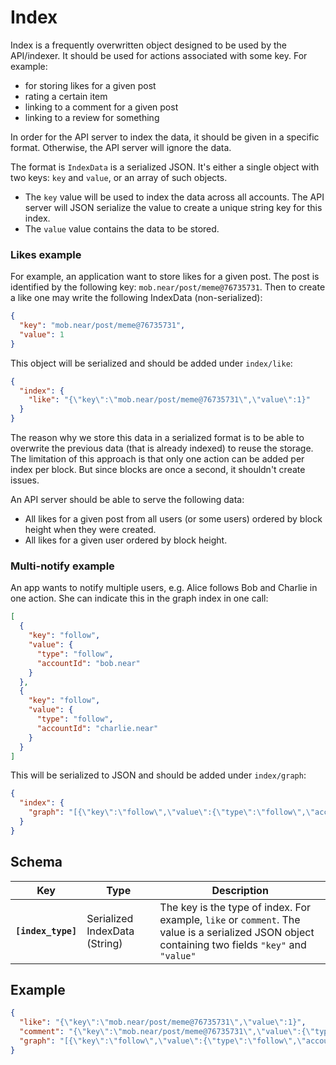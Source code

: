 # Index

Index is a frequently overwritten object designed to be used by the API/indexer.
It should be used for actions associated with some key. For example: 
- for storing likes for a given post
- rating a certain item
- linking to a comment for a given post
- linking to a review for something

In order for the API server to index the data, it should be given in a specific format. Otherwise, the API server will ignore the data.

The format is `IndexData` is a serialized JSON. It's either a single object with two keys: `key` and `value`, or an array of such objects.
- The `key` value will be used to index the data across all accounts. The API server will JSON serialize the value to create a unique string key for this index.
- The `value` value contains the data to be stored.
 
### Likes example

For example, an application want to store likes for a given post.
The post is identified by the following key: `mob.near/post/meme@76735731`. Then to create a like one may write the following IndexData (non-serialized):
```json
{
  "key": "mob.near/post/meme@76735731",
  "value": 1
}
```
This object will be serialized and should be added under `index/like`:
```json
{
  "index": {
    "like": "{\"key\":\"mob.near/post/meme@76735731\",\"value\":1}"
  }
}
```

The reason why we store this data in a serialized format is to be able to overwrite the previous data (that is already indexed) to reuse the storage.
The limitation of this approach is that only one action can be added per index per block. But since blocks are once a second, it shouldn't create issues.

An API server should be able to serve the following data:
- All likes for a given post from all users (or some users) ordered by block height when they were created.
- All likes for a given user ordered by block height.

### Multi-notify example

An app wants to notify multiple users, e.g. Alice follows Bob and Charlie in one action. She can indicate this in the graph index in one call:

```json
[
  {
    "key": "follow",
    "value": {
      "type": "follow",
      "accountId": "bob.near"
    }
  },
  {
    "key": "follow",
    "value": {
      "type": "follow",
      "accountId": "charlie.near"
    }
  }
]
```
This will be serialized to JSON and should be added under `index/graph`:
```json
{
  "index": {
    "graph": "[{\"key\":\"follow\",\"value\":{\"type\":\"follow\",\"accountId\":\"bob.near\"}},{\"key\":\"follow\",\"value\":{\"type\":\"follow\",\"accountId\":\"charlie.near\"}}]"
  }
}
```

## Schema

| Key | Type | Description                                                                                                                                  |
| --- | --- |----|
| **`[index_type]`** | Serialized IndexData (String) | The key is the type of index. For example, `like` or `comment`. The value is a serialized JSON object containing two fields `"key"` and `"value"` |

## Example

```json
{
  "like": "{\"key\":\"mob.near/post/meme@76735731\",\"value\":1}",
  "comment": "{\"key\":\"mob.near/post/meme@76735731\",\"value\":{\"type\":\"post/meme\"}}",
  "graph": "[{\"key\":\"follow\",\"value\":{\"type\":\"follow\",\"accountId\":\"bob.near\"}},{\"key\":\"follow\",\"value\":{\"type\":\"follow\",\"accountId\":\"charlie.near\"}}]"
}
```

